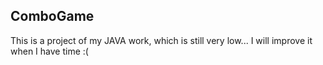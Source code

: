 ## ComboGame

This is a project of my JAVA work, which is still very low... I will improve it when I have time :(
